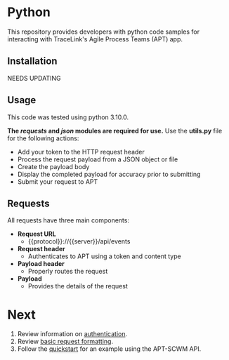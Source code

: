 # Python

This repository provides developers with python code samples for interacting with TraceLink's Agile Process Teams (APT) app.

## Installation

NEEDS UPDATING

## Usage

This code was tested using python 3.10.0.

**The *requests* and *json* modules are required for use.**
Use the **utils.py** file for the following actions:  

- Add your token to the HTTP request header  
- Process the request payload from a JSON object or file  
- Create the payload body  
- Display the completed payload for accuracy prior to submitting  
- Submit your request to APT  


## Requests

All requests have three main components:

- **Request URL**
	- {{protocol}}://{{server}}/api/events  
- **Request header**
	- Authenticates to APT using a token and content type
- **Payload header**
	- Properly routes the request
- **Payload**
	- Provides the details of the request

# Next  

1. Review information on [authentication](../authentication.md).
2. Review [basic request formatting](FormatRequests.md).
3. Follow the [quickstart](Quickstart.md) for an example using the APT-SCWM API.
